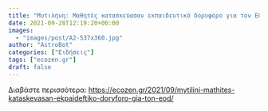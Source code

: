 ```yaml
---
title: "Μυτιλήνη: Μαθητές κατασκεύασαν εκπαιδευτικό δορυφόρο για τον ΕΟΔ"
date: 2021-09-28T12:19:20+00:00
images:
  - "images/post/Α2-537x360.jpg"
author: "AstroBot"
categories: ["Ειδήσεις"]
tags: ["ecozen.gr"]
draft: false
---
```




Διαβάστε περισσότερα: https://ecozen.gr/2021/09/mytilini-mathites-kataskevasan-ekpaideftiko-doryforo-gia-ton-eod/
